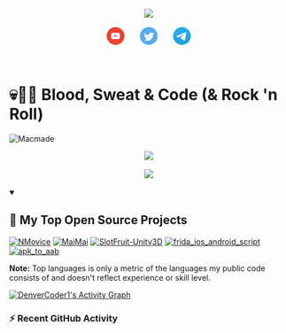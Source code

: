  <!--
**nicolastinkl/nicolastinkl** is a ✨ _special_ ✨ repository because its `README.md` (this file) appears on your GitHub profile.

Here are some ideas to get you started:

- 🔭 I’m currently working on ...
- 🌱 I’m currently learning ...
- 👯 I’m looking to collaborate on ...
- 🤔 I’m looking for help with ...
- 💬 Ask me about ...
- 📫 How to reach me: ...
- 😄 Pronouns: ...
- ⚡ Fun fact: ... 
-->


<p align="center">
  <!-- Typing SVG by DenverCoder1 - https://github.com/DenverCoder1/readme-typing-svg -->
  <a href="https://github.com/DenverCoder1/readme-typing-svg">
    <img src="https://readme-typing-svg.demolab.com/?lines=Full-stack%20web%20and%20app%20developer;Experienced%20UI%2FUX%20Designer;10%2B%20years%20of%20coding%20experience;Always%20learning%20new%20things&font=Fira%20Code&center=true&width=440&height=45&color=f75c7e&vCenter=true&pause=1000&size=22" /></a>
</p>

<!-- Social icons section -->
<p align="center">
  <a href="https://www.youtube.com/c/dcgzeus"><img width="32px" alt="Youtube"  title="Youtube" src="https://raw.githubusercontent.com/nicolastinkl/nicolastinkl/main/youtube.png"/></a>
  &#8287;&#8287;&#8287;&#8287;&#8287;
  <a href="https://twitter.com/dcgzeus"><img width="32px" alt="Twitter" title="Twitter" src="https://raw.githubusercontent.com/nicolastinkl/nicolastinkl/main/twitter.png"/></a>
	&#8287;&#8287;&#8287;&#8287;&#8287;
  <a href="https://t.me/dcgzeus"><img width="32px" alt="Twitter" title="Twitter" src="https://raw.githubusercontent.com/nicolastinkl/nicolastinkl/main/telegram.png"/></a>
</p>

<br/>


# 💀🦄🤖 Blood, Sweat & Code (& Rock 'n Roll)

![Macmade](nyan-cat.gif "Macmade")

<p align="center">
	<img width="450em" src="https://github-readme-stats.vercel.app/api?username=nicolastinkl&show_icons=true&include_all_commits=true&count_private=true&hide_border=false&theme=dracula" />
</p>

<p align="center">
	<img width="450em" src="https://github-readme-streak-stats.herokuapp.com/?user=nicolastinkl&include_all_commits=true&hide_border=false&theme=dracula" />
</p>
 <details open> 
  <summary><h2>📘 My Top Open Source Projects</h2></summary>

  <!-- Repo info cards - https://github.com/anuraghazra/github-readme-stats -->
  <!-- Small repo cards (fork) - https://github.com/nicolastinkl/github-readme-stats -->
  <p align="left">
    <a href="https://github.com/nicolastinkl/NMovice"><img width="278" src="https://denvercoder1-github-readme-stats.vercel.app/api/pin/?username=nicolastinkl&repo=NMovice&theme=react&bg_color=1F222E&title_color=F85D7F&hide_border=true&icon_color=F8D866&show_icons=false" alt="NMovice"></a>
    <a href="https://github.com/nicolastinkl/MaiMai"><img width="278" src="https://denvercoder1-github-readme-stats.vercel.app/api/pin/?username=nicolastinkl&repo=MaiMai&theme=react&bg_color=1F222E&title_color=F85D7F&hide_border=true&icon_color=F8D866&show_icons=false" alt="MaiMai"></a>
    <a href="https://github.com/nicolastinkl/SlotFruit-Unity3D"><img width="278" src="https://denvercoder1-github-readme-stats.vercel.app/api/pin?username=nicolastinkl&repo=SlotFruit-Unity3D&theme=react&bg_color=1F222E&title_color=F85D7F&hide_border=true&icon_color=F8D866&show_icons=false" alt="SlotFruit-Unity3D"></a>
    <a href="https://github.com/nicolastinkl/frida_ios_android_script"><img width="278" src="https://denvercoder1-github-readme-stats.vercel.app/api/pin/?username=nicolastinkl&repo=frida_ios_android_script&theme=react&bg_color=1F222E&title_color=F85D7F&hide_border=true&icon_color=F8D866&show_icons=false" alt="frida_ios_android_script"></a>
    <a href="https://github.com/nicolastinkl/apk_to_aab"><img width="278" src="https://denvercoder1-github-readme-stats.vercel.app/api/pin/?username=nicolastinkl&repo=apk_to_aab&theme=react&bg_color=1F222E&title_color=F85D7F&hide_border=true&icon_color=F8D866&show_icons=false" alt="apk_to_aab"></a>
  
  </p>

</details>
  
  <b>Note:</b> Top languages is only a metric of the languages my public code consists of and doesn't reflect experience or skill level.
  
  <!-- https://github.com/ashutosh00710/github-readme-activity-graph -->

  <a href="https://github.com/ashutosh00710/github-readme-activity-graph"><img alt="DenverCoder1's Activity Graph" src="https://github-readme-activity-graph.vercel.app/graph/?username=nicolastinkl&bg_color=1F222E&color=F8D866&line=F85D7F&point=FFFFFF&hide_border=true" /></a>

  <h3>⚡ Recent GitHub Activity</h3>
